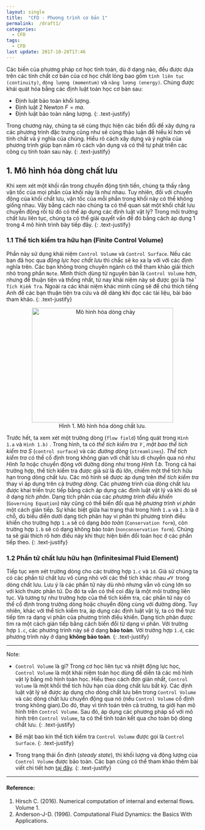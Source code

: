 ```yaml
---
layout: single
title:  "CFD - Phương trình cơ bản 1"
permalink:  /draft1/
categories: 
  - CFD
tags:
  - CFD
last update: 2017-10-28T17:46
---
```

Các biến của phương pháp cơ học tính toán, dù ở dạng nào, đều được dựa trên các tính chất cơ bản của cơ học chất lỏng bao gồm `tính liên tục (continuity)`, `động lượng (momentum)` và `năng lượng (energy)`. Chúng được khái quát hóa bằng các định luật toán học cơ bản sau:
  - Định luật bảo toàn khối lượng.
  - Định luật 2 Newton $F = ma$.
  - Định luật bảo toàn năng lượng.
{: .text-justify}

Trong chương này, chúng ta sẽ cùng thực hiện các biến đổi để xây dựng ra các phương trình đặc trưng cũng như sẽ cùng thảo luận để hiểu kĩ hơn về tính chất và ý nghĩa của chúng. Hiểu rõ cách xây dựng và ý nghĩa của phương trình giúp bạn nắm rõ cách vận dụng và có thể tự phát triển các công cụ tính toán sau này.
{: .text-justify}

## 1. Mô hình hóa dòng chất lưu

Khi xem xét một khối rắn trong chuyển động tịnh tiến, chúng ta thấy rằng vận tốc của mọi phần của khối này là như nhau. Tuy nhiên, đối với chuyển động của khối chất lưu, vận tốc của mỗi phần trong khối này có thể không giống nhau. Vậy bằng cách nào chúng ta có thể quan sát một khối chất lưu chuyển động rồi từ đó có thể áp dụng các định luật vật lý? Trong môi trường chất lưu liên tục, chúng ta có thể giải quyết vấn đề đó bằng cách áp dụng 1 trong 4 mô hình trình bày tiếp đây.
{: .text-justify}

### 1.1 Thể tích kiểm tra hữu hạn (Finite Control Volume)

Phần này sử dụng khái niệm `Control Volume` và `Control Surface`. Nếu các bạn đã học qua *động lực học chất lưu* thì chắc sẽ ko xa lạ với với các định nghĩa trên. Các bạn không trong chuyên ngành có thể tham khảo giải thích nhỏ trong phần `Note`. Mình thích dùng từ nguyên bản là `Control Volume` hơn, nhưng để thuận tiện và thống nhất, từ nay khái niệm này sẽ được gọi là `Thể Tích Kiểm Tra`. Ngoài ra các khái niệm khác mình cũng sẽ để chú thích tiếng Anh để các bạn thuận tiện tra cứu và dễ dàng khi đọc các tài liệu, bài báo tham khảo.
{: .text-justify}

<center>
  <figure>
    <img src="{{ site.url }}{{ site.baseurl }}/assets/images/CFD/Model_of_flow.png" alt="Mô hình hóa dòng chảy" width="370" height="300">
    <figcaption>Hình 1. Mô hình hóa dòng chất lưu.</figcaption>
  </figure>
</center>

Trước hết, ta xem xét một trường dòng (`flow field`) tổng quát trong `Hình 1.a` và `Hình 1.b)` . Trong hình, ta có *thể tích kiểm tra* $\mathscr{V}$, *mặt bao thể tích kiểm tra S* (`control surface`) và các *đường dòng* (`streamlines`). *Thể tích kiểm tra* có thể cố định trong không gian với chất lưu di chuyển qua nó như *Hình 1a* hoặc chuyển động với đường dòng như trong *Hình 1.b*. Trong cả hai trường hợp, thể tích kiểm tra được giả sử là đủ lớn, chiếm một thể tích hữu hạn trong dòng chất lưu. Các mô hình sẽ được áp dụng trên *thể tích kiểm tra* thay vì áp dụng trên cả *trường dòng*. Các phương trình của dòng chất lưu được khai triển trực tiếp bằng cách áp dụng các định luật vật lý và khi đó sẽ ở dạng *tích phân*. Dạng tích phân của các *phương trình điều khiển* (`Governing Equation`) này cũng có thể biến đổi qua hệ *phương trình vi phân* một cách gián tiếp. Sự khác biệt giữa hai trạng thái trong hình `1.a` và `1.b` là ở chỗ, dù biểu diễn dưới dạng tích phân hay vi phân thì phương trình điều khiển cho trường hợp `1.a` sẽ có dạng *bảo toàn* (`Conservation form`), còn trường hợp `1.b` sẽ có dạng không bảo toàn (`nonconservation form`). Chúng ta sẽ giải thích rõ hơn điều này khi thực hiện biến đổi toán học ở các phần tiếp theo.
{: .text-justify}

### 1.2 Phần tử chất lưu hữu hạn (Infinitesimal Fluid Element)

Tiếp tục xem xét trường dòng cho các trường hợp `1.c` và `1d`. Giả sử chúng ta có các phần tử chất lưu vô cùng nhỏ với các thể tích khác nhau $\mathscr{dV}$ trong dòng chất lưu. Lưu ý là các phần tử này dù nhỏ nhưng vẫn vô cùng lớn so với kích thươc phân tử. Do đó ta vẫn có thể coi đây là một môi trường liên tục. Và tương tự như trường hợp của thể tích kiểm tra, các phần tử này có thể cố định trong trường dòng hoặc chuyển động cùng với đường dòng. Tuy nhiên, khác với thể tích kiểm tra, áp dụng các định luật vật lý, ta có thể trực tiếp tìm ra dạng vi phân của phương trình điều khiển. Dạng tích phân được tìm ra một cách gián tiếp bằng cách biến đổi từ dạng vi phân. Với trường hợp `1.c`, các phương trình này sẽ ở dạng **bảo toàn**. Với trường hợp `1.d`, các phương trình này ở dạng **không bảo toàn**.
{: .text-justify} 

---
Note:
  - `Control Volume` là gì? Trong cơ học liên tục và nhiệt động lực học, `Control Volume` là một khái niệm toán học dùng để diễn tả các mô hình vật lý bằng mô hình toán học. Hiểu theo cách đơn giản nhất, `Control Volume` là một khối thể tích hữu hạn của dòng chất lưu bất kỳ. Các định luật vật lý sẽ được áp dụng cho dòng chất lưu bên trong `Control Volume` và các dòng chất lưu chuyển động qua nó (nếu `Control Volume` cố định trong không gian).Do đó, thay vì tính toán trên cả trường, ta giới hạn mô hình trên `Control Volume`. Sau đó, áp dụng các phương pháp số với mô hình trên `Control Volume`, ta có thể tính toán kết qua cho toàn bộ dòng chất lưu.
  {: .text-justify}
  
  - Bề mặt bao kín thể tích kiểm tra `Control Volume` được gọi là `Control Surface`.
  {: .text-justify}

  - Trong trạng thái ổn định (*steady state*), thì khối lượng và động lượng của `Control Volume` được bảo toàn. Các bạn cũng có thể tham khảo thêm bài viết chi tiết hơn [tại đây](https://en.wikipedia.org/wiki/Control_volume).
  {: .text-justify}

---
#### Reference:
  1. Hirsch C. (2016). Numerical computation of internal and external flows. Volume 1.
  2. Anderson-J-D. (1996). Computational Fluid Dynamics: the Basics With Applications.